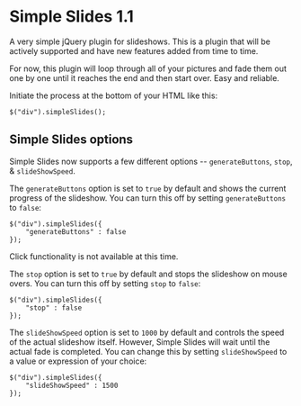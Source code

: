 Simple Slides 1.1
================

A very simple jQuery plugin for slideshows.  This is a plugin that will be actively supported and have new features added from time to time.

For now, this plugin will loop through all of your pictures and fade them out one by one until it reaches the end and then start over.  Easy and reliable.

Initiate the process at the bottom of your HTML like this:

    $("div").simpleSlides();

## Simple Slides options ##


Simple Slides now supports a few different options -- `generateButtons`, `stop`, & `slideShowSpeed`.

The `generateButtons` option is set to `true` by default and shows the current progress of the slideshow.  You can turn this off by setting `generateButtons` to `false`:

    $("div").simpleSlides({
		"generateButtons" : false
    });

Click functionality is not available at this time.


The `stop` option is set to `true` by default and stops the slideshow on mouse overs.  You can turn this off by setting `stop` to `false`:

    $("div").simpleSlides({
		"stop" : false
    });

The `slideShowSpeed` option is set to `1000` by default and controls the speed of the actual slideshow itself.  However, Simple Slides will wait until the actual fade is completed.  You can change this by setting `slideShowSpeed` to a value or expression of your choice:

    $("div").simpleSlides({
	    "slideShowSpeed" : 1500
	});

